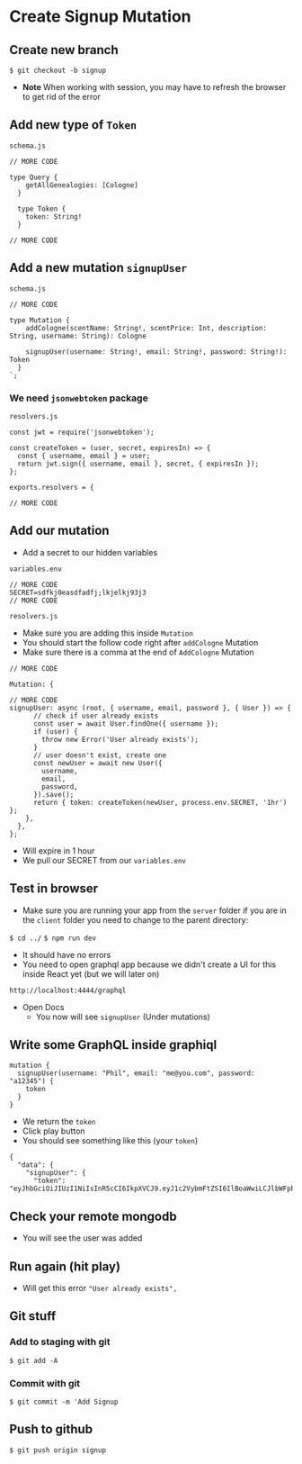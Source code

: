 # Create Signup Mutation

## Create new branch
`$ git checkout -b signup`

* **Note** When working with session, you may have to refresh the browser to get rid of the error

## Add new type of `Token`

`schema.js`

```
// MORE CODE

type Query {
    getAllGenealogies: [Cologne]
  }

  type Token {
    token: String!
  }

// MORE CODE
```

## Add a new mutation `signupUser`

`schema.js`

```
// MORE CODE

type Mutation {
    addCologne(scentName: String!, scentPrice: Int, description: String, username: String): Cologne

    signupUser(username: String!, email: String!, password: String!): Token
  }
`;
```

### We need `jsonwebtoken` package

`resolvers.js`

```
const jwt = require('jsonwebtoken');

const createToken = (user, secret, expiresIn) => {
  const { username, email } = user;
  return jwt.sign({ username, email }, secret, { expiresIn });
};

exports.resolvers = {

// MORE CODE
```

## Add our mutation
* Add a secret to our hidden variables

`variables.env`

```
// MORE CODE
SECRET=sdfkj0easdfadfj;lkjelkj93j3
// MORE CODE
```

`resolvers.js`

* Make sure you are adding this inside `Mutation`
* You should start the follow code right after `addCologne` Mutation
* Make sure there is a comma at the end of `AddCologne` Mutation

```
// MORE CODE

Mutation: {

// MORE CODE
signupUser: async (root, { username, email, password }, { User }) => {
      // check if user already exists
      const user = await User.findOne({ username });
      if (user) {
        throw new Error('User already exists');
      }
      // user doesn't exist, create one
      const newUser = await new User({
        username,
        email,
        password,
      }).save();
      return { token: createToken(newUser, process.env.SECRET, '1hr') };
    },
  },
};

```

* Will expire in 1 hour
* We pull our SECRET from our `variables.env`

## Test in browser
* Make sure you are running your app from the `server` folder if you are in the `client` folder you need to change to the parent directory:

`$ cd ../`
`$ npm run dev`

* It should have no errors
* You need to open graphql app because we didn't create a UI for this inside React yet (but we will later on)

`http://localhost:4444/graphql`

* Open Docs
    - You now will see `signupUser` (Under mutations)

## Write some GraphQL inside graphiql

```
mutation {
  signupUser(username: "Phil", email: "me@you.com", password: "a12345") {
    token
  }
}
```

* We return the `token`
* Click play button
* You should see something like this (your `token`)

```
{
  "data": {
    "signupUser": {
      "token": "eyJhbGciOiJIUzI1NiIsInR5cCI6IkpXVCJ9.eyJ1c2VybmFtZSI6IlBoaWwiLCJlbWFpbCI6Im1lQHlvdS5jb20iLCJpYXQiOjE1MzQ3MjA2MTEsImV4cCI6MTUzNDcyNDIxMX0.B_BcJvfgbqu9RmML85c2075IZy0xATBuOrsR9SIP0HA"
```

## Check your remote mongodb 
* You will see the user was added

## Run again (hit play)
* Will get this error `"User already exists",`

## Git stuff

### Add to staging with git
`$ git add -A`

### Commit with git
`$ git commit -m 'Add Signup`

## Push to github
`$ git push origin signup`
